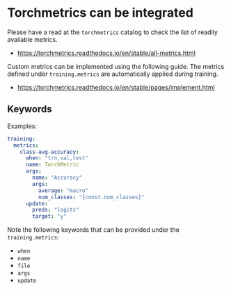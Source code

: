 # Torchmetrics can be integrated

Please have a read at the `torchmetrics` catalog to check the list of readily available metrics.
- <https://torchmetrics.readthedocs.io/en/stable/all-metrics.html>

Custom metrics can be implemented using the following guide. The metrics defined under `training.metrics` are
automatically applied during training.
- <https://torchmetrics.readthedocs.io/en/stable/pages/implement.html>

## Keywords

Examples:
```yaml
training:
  metrics:
    class-avg-accuracy:
      when: "trn,val,test"
      name: TorchMetric
      args:
        name: "Accuracy"
        args:
          average: "macro"
          num_classes: "{const.num_classes}"
      update:
        preds: "logits"
        target: "y"
```

Note the following keywords that can be provided under the `training.metrics`:

- `when`
- `name`
- `file`
- `args`
- `update`
